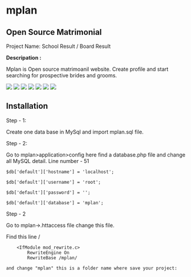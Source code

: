 # mplan
<h2> Open Source Matrimonial </h2>
Project Name: School Result / Board Result

<b>Descripation :</b>
<p> Mplan is Open source matrimoanil website.
Create profile and start searching for prospective brides and grooms.</p>

<img src="https://github.com/shivamanhar/mplan/blob/master/screen_shot/ScreenShotonSep23rdat02-13PM.png">
<img src="https://github.com/shivamanhar/mplan/blob/master/screen_shot/screen_shot1.png" >
<img src="https://github.com/shivamanhar/mplan/blob/master/screen_shot/screen_shot2.png" >
<img src="https://github.com/shivamanhar/mplan/blob/master/screen_shot/screen_shot3.png" >
<img src="https://github.com/shivamanhar/mplan/blob/master/screen_shot/screen_shot4.png" >
<img src="https://github.com/shivamanhar/mplan/blob/master/screen_shot/screen_shot5.png" >
<img src="https://github.com/shivamanhar/mplan/blob/master/screen_shot/screen_shot6.png" >     
            
       
<h2> Installation </h2>
Step - 1:

Create one data base in MySql and import mplan.sql file.

Step - 2:

Go to mplan>application>config here find a database.php file and change all MySQL detail.
Line number - 51

	$db['default']['hostname'] = 'localhost';
	
	$db['default']['username'] = 'root';
	
	$db['default']['password'] = '';
	
	$db['default']['database'] = 'mplan';
Step - 2

Go to mplan->.httaccess file change this file.

Find this line /

		<IfModule mod_rewrite.c>
    		RewriteEngine On
    		RewriteBase /mplan/
    
    and change "mplan" this is a folder name where save your project:
	

